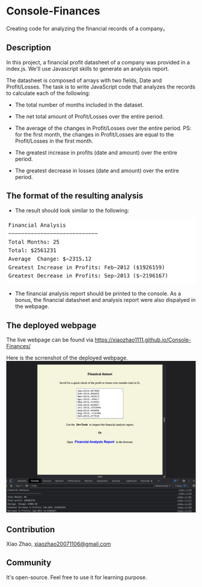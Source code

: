 # Console-Finances
Creating code for analyzing the financial records of a company。


## Description
In this project, a financial profit datasheet of a company was provided in a index.js. We'll use Javascript skills to generate an analysis report.

The datasheet is composed of arrays with two fields, Date and Profit/Losses. The task is to write JavaScript code that analyzes the records to calculate each of the following:

* The total number of months included in the dataset.

* The net total amount of Profit/Losses over the entire period.

* The average of the changes in Profit/Losses over the entire period. PS: for the first month, the changes in Profit/Losses are equal to  the Profit/Losses in the first month.

* The greatest increase in profits (date and amount) over the entire period.

* The greatest decrease in losses (date and amount) over the entire period.

## The format of the resulting analysis

* The result should look similar to the following:

![report-format](/images/report-format.png)

* The financial analysis report should be printed to the console. As a bonus, the financial datasheet and analysis report were also dispalyed in the webpage.


## The deployed webpage  
The live webpage can be found via https://xiaozhao1111.github.io/Console-Finances/

Here is the scrrenshot of the deployed webpage.
![Bootstrap portfolio webpage](/images/webpage.png)

## Contribution
Xiao Zhao, xiaozhao20071106@gmail.com

## Community
It's open-source. Feel free to use it for learning purpose.
